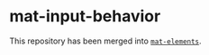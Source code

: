 # mat-input-behavior

This repository has been merged into [`mat-elements`](https://github.com/expandjs/max-elements).
